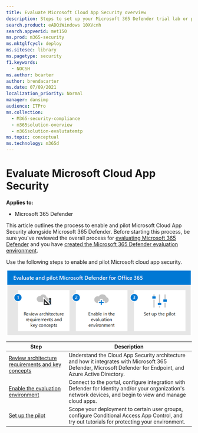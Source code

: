 ```yaml
---
title: Evaluate Microsoft Cloud App Security overview
description: Steps to set up your Microsoft 365 Defender trial lab or pilot environment to try out and experience the security solution designed to protect devices, identity, data, and applications in your organization.
search.product: eADQiWindows 10XVcnh
search.appverid: met150
ms.prod: m365-security
ms.mktglfcycl: deploy
ms.sitesec: library
ms.pagetype: security
f1.keywords: 
  - NOCSH
ms.author: bcarter
author: brendacarter
ms.date: 07/09/2021
localization_priority: Normal
manager: dansimp
audience: ITPro
ms.collection: 
  - M365-security-compliance
  - m365solution-overview
  - m365solution-evalutatemtp
ms.topic: conceptual
ms.technology: m365d
---
```


# Evaluate Microsoft Cloud App Security

**Applies to:**
- Microsoft 365 Defender


This article outlines the process to enable and pilot Microsoft Cloud App Security alongside Microsoft 365 Defender. Before starting this process, be sure you've reviewed the overall process for [evaluating Microsoft 365 Defender](eval-overview.md) and you have [created the Microsoft 365 Defender evaluation environment](eval-create-eval-environment.md). 
<br>

Use the following steps to enable and pilot Microsoft cloud app security.

![Steps for adding Microsoft Defender for Office to the Defender evaluation environment.](../../media/defender/m365-defender-office-eval-steps.png)



|Step  |Description  |
|---------|---------|
|[Review architecture requirements and key concepts](eval-defender-mcas-architecture.md)    | Understand the Cloud App Security architecture and how it integrates with Microsoft 365 Defender, Microsoft Defender for Endpoint, and Azure Active Directory.        |
|[Enable the evaluation environment](eval-defender-mcas-enable-eval.md)     | Connect to the portal, configure integration with Defender for Identity and/or your organization's network devices, and begin to view and manage cloud apps.         |
|[Set up the pilot ](eval-defender-mcas-pilot.md)    | Scope your deployment to certain user groups, configure Conditional Access App Control, and try out tutorials for protecting your environment.       |



